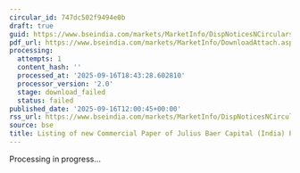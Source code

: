```yaml
---
circular_id: 747dc502f9494e0b
draft: true
guid: https://www.bseindia.com/markets/MarketInfo/DispNoticesNCirculars.aspx?Noticeid={C371C873-94DC-4056-A133-E94432294168}&noticeno=20250916-56&dt=09/16/2025&icount=56&totcount=79&flag=0
pdf_url: https://www.bseindia.com/markets/MarketInfo/DownloadAttach.aspx?id=20250916-56&attachedId=
processing:
  attempts: 1
  content_hash: ''
  processed_at: '2025-09-16T18:43:28.602810'
  processor_version: '2.0'
  stage: download_failed
  status: failed
published_date: '2025-09-16T12:00:45+00:00'
rss_url: https://www.bseindia.com/markets/MarketInfo/DispNoticesNCirculars.aspx?Noticeid={C371C873-94DC-4056-A133-E94432294168}&noticeno=20250916-56&dt=09/16/2025&icount=56&totcount=79&flag=0
source: bse
title: Listing of new Commercial Paper of Julius Baer Capital (India) Private Limited
---
```


Processing in progress...